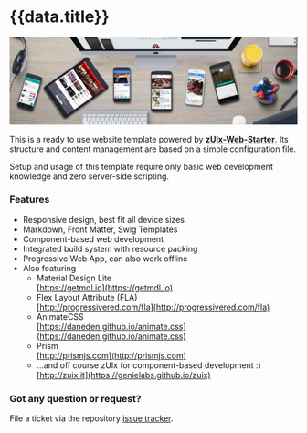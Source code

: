 # {{data.title}}

<img src="images/banners/about.jpg" alt="cover" class="mdl-shadow--8dp" style="max-width:100%">
<div class="vertical-spacer-16"></div>

This is a ready to use website template powered by **[zUIx-Web-Starter](https://github.com/genemars/zuix-web-starter)**.
Its structure and content management are based on a simple configuration file.

Setup and usage of this template require only basic web development
knowledge and zero server-side scripting.


### Features

- Responsive design, best fit all device sizes
- Markdown, Front Matter, Swig Templates
- Component-based web development
- Integrated build system with resource packing
- Progressive Web App, can also work offline
- Also featuring
    - Material Design Lite<br/>
      [https://getmdl.io](https://getmdl.io)
    - Flex Layout Attribute (FLA)<br/>
      [http://progressivered.com/fla](http://progressivered.com/fla)
    - AnimateCSS<br/>
      [https://daneden.github.io/animate.css](https://daneden.github.io/animate.css)
    - Prism<br/>
      [http://prismjs.com](http://prismjs.com)
    - ...and off course zUIx for component-based development :)<br/>
      [http://zuix.it](https://genielabs.github.io/zuix)


### Got any question or request?

File a ticket via the repository [issue tracker](https://github.com/genielabs/zuix-web-template/issues).
